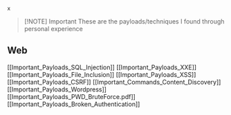 	x
> [!NOTE] Important
> These are the payloads/techniques I found through personal experience

## Web
[[Important_Payloads_SQL_Injection]]
[[Important_Payloads_XXE]]
[[Important_Payloads_File_Inclusion]]
[[Important_Payloads_XSS]]
[[Important_Payloads_CSRF]]
[[Important_Commands_Content_Discovery]]
[[Important_Payloads_Wordpress]]
[[Important_Payloads_PWD_BruteForce.pdf]]
[[Important_Payloads_Broken_Authentication]]